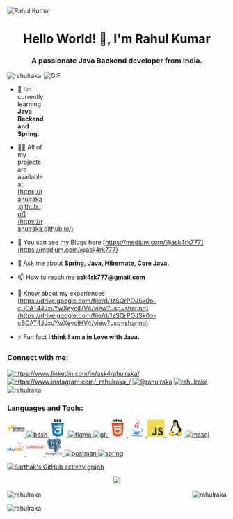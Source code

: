 ![Rahul Kumar](https://user-images.githubusercontent.com/65751330/171229040-a9b54b39-664a-4c32-8a70-f8422020a150.gif)

<h1 align="center">Hello World! 👋, I'm Rahul Kumar</h1>
<h3 align="center">A passionate Java Backend developer from India.</h3>
<!-- <img align="right" alt="Coding" width="400" src="https://cdn.dribbble.com/users/1162077/screenshots/3848914/programmer.gif"> -->
<img align="right" alt="GIF" src="https://github.com/abhisheknaiidu/abhisheknaiidu/blob/master/code.gif?raw=true" width="420" height="350" />


<p align="left"> <img src="https://komarev.com/ghpvc/?username=rahulraka&label=Profile%20views&color=0e75b6&style=flat" alt="rahulraka" /> </p>


- 🌱 I’m currently learning **Java Backend and Spring.**

- 👨‍💻 All of my projects are available at [https://rahulraka.github.io/](https://rahulraka.github.io/)

- 📝 You can see my Blogs here [https://medium.com/@ask4rk777](https://medium.com/@ask4rk777)

- 💬 Ask me about **Spring, Java, Hibernate, Core Java.**

- 📫 How to reach me **ask4rk777@gmail.com**

- 📄 Know about my experiences [https://drive.google.com/file/d/1zSQrPOJSk0o-cBCAT4JJxuYwXeyojHV4/view?usp=sharing](https://drive.google.com/file/d/1zSQrPOJSk0o-cBCAT4JJxuYwXeyojHV4/view?usp=sharing)

- ⚡ Fun fact **I think I am a in Love with Java.**

<h3 align="left">Connect with me:</h3>
<p align="left">
<a href="https://linkedin.com/in/https://www.linkedin.com/in/ask4rahulraka/" target="blank"><img align="center" src="https://raw.githubusercontent.com/rahuldkjain/github-profile-readme-generator/master/src/images/icons/Social/linked-in-alt.svg" alt="https://www.linkedin.com/in/ask4rahulraka/" height="30" width="40" /></a>
<a href="https://instagram.com/https://www.instagram.com/_rahulraka_/" target="blank"><img align="center" src="https://raw.githubusercontent.com/rahuldkjain/github-profile-readme-generator/master/src/images/icons/Social/instagram.svg" alt="https://www.instagram.com/_rahulraka_/" height="30" width="40" /></a>
<a href="https://medium.com/@rahulraka" target="blank"><img align="center" src="https://raw.githubusercontent.com/rahuldkjain/github-profile-readme-generator/master/src/images/icons/Social/medium.svg" alt="@rahulraka" height="30" width="40" /></a>
<a href="https://www.hackerrank.com/rahulraka" target="blank"><img align="center" src="https://raw.githubusercontent.com/rahuldkjain/github-profile-readme-generator/master/src/images/icons/Social/hackerrank.svg" alt="rahulraka" height="30" width="40" /></a>
<a href="https://www.leetcode.com/rahulraka" target="blank"><img align="center" src="https://raw.githubusercontent.com/rahuldkjain/github-profile-readme-generator/master/src/images/icons/Social/leet-code.svg" alt="rahulraka" height="30" width="40" /></a>
</p>

<h3 align="left">Languages and Tools:</h3>
<p align="left"> <a href="https://aws.amazon.com" target="_blank" rel="noreferrer"> <img src="https://raw.githubusercontent.com/devicons/devicon/master/icons/amazonwebservices/amazonwebservices-original-wordmark.svg" alt="aws" width="40" height="40"/> </a> <a href="https://www.gnu.org/software/bash/" target="_blank" rel="noreferrer"> <img src="https://www.vectorlogo.zone/logos/gnu_bash/gnu_bash-icon.svg" alt="bash" width="40" height="40"/> </a> <a href="https://www.w3schools.com/css/" target="_blank" rel="noreferrer"> <img src="https://raw.githubusercontent.com/devicons/devicon/master/icons/css3/css3-original-wordmark.svg" alt="css3" width="40" height="40"/> </a> <a href="https://www.figma.com/" target="_blank" rel="noreferrer"> <img src="https://www.vectorlogo.zone/logos/figma/figma-icon.svg" alt="figma" width="40" height="40"/> </a> <a href="https://git-scm.com/" target="_blank" rel="noreferrer"> <img src="https://www.vectorlogo.zone/logos/git-scm/git-scm-icon.svg" alt="git" width="40" height="40"/> </a> <a href="https://www.w3.org/html/" target="_blank" rel="noreferrer"> <img src="https://raw.githubusercontent.com/devicons/devicon/master/icons/html5/html5-original-wordmark.svg" alt="html5" width="40" height="40"/> </a> <a href="https://www.java.com" target="_blank" rel="noreferrer"> <img src="https://raw.githubusercontent.com/devicons/devicon/master/icons/java/java-original.svg" alt="java" width="40" height="40"/> </a> <a href="https://developer.mozilla.org/en-US/docs/Web/JavaScript" target="_blank" rel="noreferrer"> <img src="https://raw.githubusercontent.com/devicons/devicon/master/icons/javascript/javascript-original.svg" alt="javascript" width="40" height="40"/> </a> <a href="https://www.linux.org/" target="_blank" rel="noreferrer"> <img src="https://raw.githubusercontent.com/devicons/devicon/master/icons/linux/linux-original.svg" alt="linux" width="40" height="40"/> </a> <a href="https://www.microsoft.com/en-us/sql-server" target="_blank" rel="noreferrer"> <img src="https://www.svgrepo.com/show/303229/microsoft-sql-server-logo.svg" alt="mssql" width="40" height="40"/> </a> <a href="https://www.mysql.com/" target="_blank" rel="noreferrer"> <img src="https://raw.githubusercontent.com/devicons/devicon/master/icons/mysql/mysql-original-wordmark.svg" alt="mysql" width="40" height="40"/> </a> <a href="https://www.oracle.com/" target="_blank" rel="noreferrer"> <img src="https://raw.githubusercontent.com/devicons/devicon/master/icons/oracle/oracle-original.svg" alt="oracle" width="40" height="40"/> </a> <a href="https://www.postgresql.org" target="_blank" rel="noreferrer"> <img src="https://raw.githubusercontent.com/devicons/devicon/master/icons/postgresql/postgresql-original-wordmark.svg" alt="postgresql" width="40" height="40"/> </a> <a href="https://postman.com" target="_blank" rel="noreferrer"> <img src="https://www.vectorlogo.zone/logos/getpostman/getpostman-icon.svg" alt="postman" width="40" height="40"/> </a> <a href="https://spring.io/" target="_blank" rel="noreferrer"> <img src="https://www.vectorlogo.zone/logos/springio/springio-icon.svg" alt="spring" width="40" height="40"/> </a> </p>


[![Sarthak's GitHub activity graph](https://activity-graph.herokuapp.com/graph?username=rahulraka&&theme=xcode)](https://github.com/rahulraka)

<div align="center">
	<img src="https://cdn.jsdelivr.net/gh/holic-x/holic-x/assets/github-contribution-grid-snake.svg" />
</div>


<p><img align="left" src="https://github-readme-stats.vercel.app/api/top-langs?username=rahulraka&show_icons=true&locale=en&layout=compact&theme=tokyonight" alt="rahulraka" /></p>

<p>&nbsp;<img align="right" src="https://github-readme-stats.vercel.app/api?username=rahulraka&show_icons=true&locale=en&theme=tokyonight" alt="rahulraka" /></p>

<p><img  src="https://github-readme-streak-stats.herokuapp.com/?user=rahulraka&&theme=tokyonight" alt="rahulraka" /></p>

